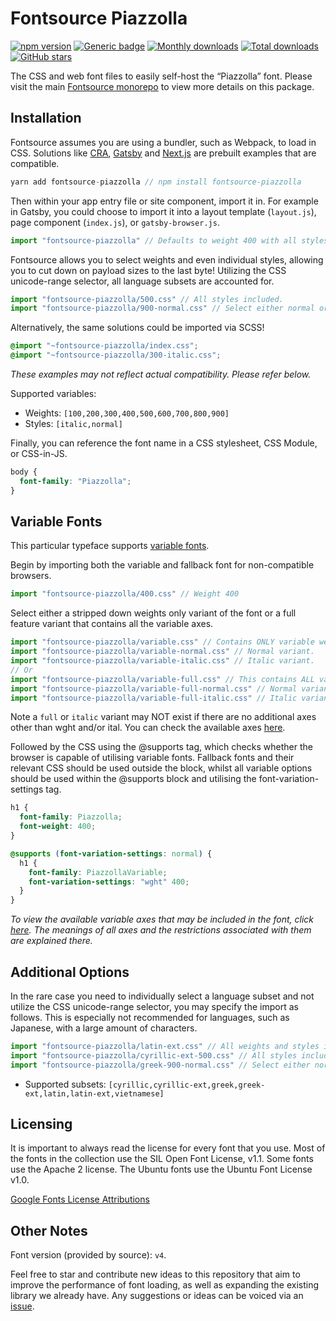 # Fontsource Piazzolla

[![npm version](https://badge.fury.io/js/fontsource-piazzolla.svg)](https://www.npmjs.com/package/fontsource-piazzolla) [![Generic badge](https://img.shields.io/badge/fontsource-passing-brightgreen)](https://github.com/fontsource/fontsource) [![Monthly downloads](https://badgen.net/npm/dm/fontsource-piazzolla)](https://github.com/fontsource/fontsource) [![Total downloads](https://badgen.net/npm/dt/fontsource-piazzolla)](https://github.com/fontsource/fontsource) [![GitHub stars](https://img.shields.io/github/stars/DecliningLotus/fontsource.svg?style=social&label=Star)](https://github.com/fontsource/fontsource/stargazers)

The CSS and web font files to easily self-host the “Piazzolla” font. Please visit the main [Fontsource monorepo](https://github.com/fontsource/fontsource) to view more details on this package.

## Installation

Fontsource assumes you are using a bundler, such as Webpack, to load in CSS. Solutions like [CRA](https://create-react-app.dev/), [Gatsby](https://www.gatsbyjs.org/) and [Next.js](https://nextjs.org/) are prebuilt examples that are compatible.

```javascript
yarn add fontsource-piazzolla // npm install fontsource-piazzolla
```

Then within your app entry file or site component, import it in. For example in Gatsby, you could choose to import it into a layout template (`layout.js`), page component (`index.js`), or `gatsby-browser.js`.

```javascript
import "fontsource-piazzolla" // Defaults to weight 400 with all styles included.
```

Fontsource allows you to select weights and even individual styles, allowing you to cut down on payload sizes to the last byte! Utilizing the CSS unicode-range selector, all language subsets are accounted for.

```javascript
import "fontsource-piazzolla/500.css" // All styles included.
import "fontsource-piazzolla/900-normal.css" // Select either normal or italic.
```

Alternatively, the same solutions could be imported via SCSS!

```scss
@import "~fontsource-piazzolla/index.css";
@import "~fontsource-piazzolla/300-italic.css";
```

_These examples may not reflect actual compatibility. Please refer below._

Supported variables:

- Weights: `[100,200,300,400,500,600,700,800,900]`
- Styles: `[italic,normal]`

Finally, you can reference the font name in a CSS stylesheet, CSS Module, or CSS-in-JS.

```css
body {
  font-family: "Piazzolla";
}
```

## Variable Fonts

This particular typeface supports [variable fonts](https://developer.mozilla.org/en-US/docs/Web/CSS/CSS_Fonts/Variable_Fonts_Guide).

Begin by importing both the variable and fallback font for non-compatible browsers.

```js
import "fontsource-piazzolla/400.css" // Weight 400
```

Select either a stripped down weights only variant of the font or a full feature variant that contains all the variable axes.

```js
import "fontsource-piazzolla/variable.css" // Contains ONLY variable weights and no other axes. Both normal and italic.
import "fontsource-piazzolla/variable-normal.css" // Normal variant.
import "fontsource-piazzolla/variable-italic.css" // Italic variant.
// Or
import "fontsource-piazzolla/variable-full.css" // This contains ALL variable axes. Font files are larger. Both normal and italic.
import "fontsource-piazzolla/variable-full-normal.css" // Normal variant.
import "fontsource-piazzolla/variable-full-italic.css" // Italic variant.
```

Note a `full` or `italic` variant may NOT exist if there are no additional axes other than wght and/or ital. You can check the available axes [here](https://fonts.google.com/variablefonts).

Followed by the CSS using the @supports tag, which checks whether the browser is capable of utilising variable fonts. Fallback fonts and their relevant CSS should be used outside the block, whilst all variable options should be used within the @supports block and utilising the font-variation-settings tag.

```css
h1 {
  font-family: Piazzolla;
  font-weight: 400;
}

@supports (font-variation-settings: normal) {
  h1 {
    font-family: PiazzollaVariable;
    font-variation-settings: "wght" 400;
  }
}
```

_To view the available variable axes that may be included in the font, click [here](https://fonts.google.com/variablefonts). The meanings of all axes and the restrictions associated with them are explained there._

## Additional Options

In the rare case you need to individually select a language subset and not utilize the CSS unicode-range selector, you may specify the import as follows. This is especially not recommended for languages, such as Japanese, with a large amount of characters.

```javascript
import "fontsource-piazzolla/latin-ext.css" // All weights and styles included.
import "fontsource-piazzolla/cyrillic-ext-500.css" // All styles included.
import "fontsource-piazzolla/greek-900-normal.css" // Select either normal or italic.
```

- Supported subsets: `[cyrillic,cyrillic-ext,greek,greek-ext,latin,latin-ext,vietnamese]`

## Licensing

It is important to always read the license for every font that you use.
Most of the fonts in the collection use the SIL Open Font License, v1.1. Some fonts use the Apache 2 license. The Ubuntu fonts use the Ubuntu Font License v1.0.

[Google Fonts License Attributions](https://fonts.google.com/attribution)

## Other Notes

Font version (provided by source): `v4`.

Feel free to star and contribute new ideas to this repository that aim to improve the performance of font loading, as well as expanding the existing library we already have. Any suggestions or ideas can be voiced via an [issue](https://github.com/fontsource/fontsource/issues).
